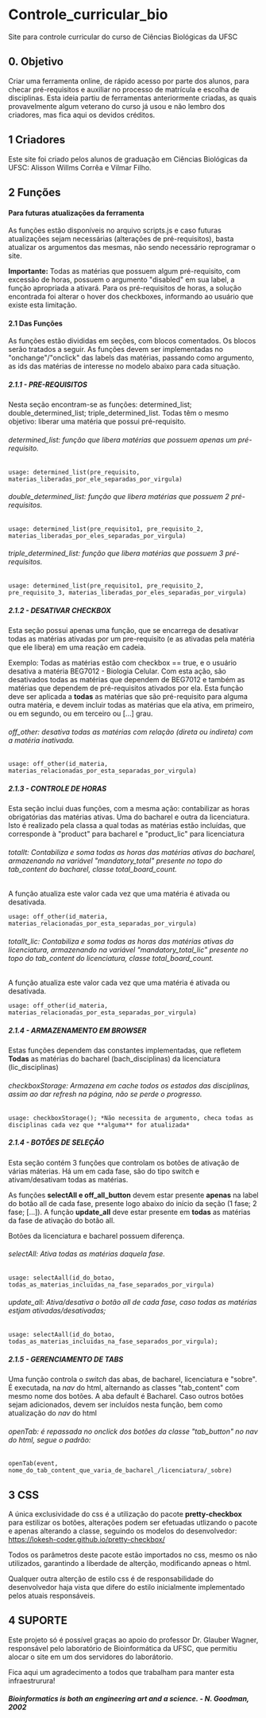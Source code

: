 # Controle_curricular_bio
Site para controle curricular do curso de Ciências Biológicas da UFSC

## 0. Objetivo

Criar uma ferramenta online, de rápido acesso por parte dos alunos, para checar pré-requisitos e auxiliar no processo de matrícula e escolha de disciplinas. Esta ideia partiu de ferramentas anteriormente criadas, as quais provavelmente algum veterano do curso já usou e não lembro dos criadores, mas fica aqui os devidos créditos.

## 1 Criadores

Este site foi criado pelos alunos de graduação em Ciências Biológicas da UFSC: Alisson Willms Corrêa e Vilmar Filho.


## 2 Funções
#### Para futuras atualizações da ferramenta

As funções estão disponíveis no arquivo scripts.js e caso futuras atualizações sejam necessárias (alterações de pré-requisitos), basta atualizar os argumentos das mesmas, não sendo necessário reprogramar o site.

**Importante:** Todas as matérias que possuem algum pré-requisito, com excessão de horas, possuem o argumento "disabled" em sua label, a função apropriada a ativará. Para os pré-requisitos de horas, a solução encontrada foi alterar o hover dos checkboxes, informando ao usuário que existe esta limitação.


#### 2.1 Das Funções

As funções estão divididas em seções, com blocos comentados. Os blocos serão tratados a seguir. As funções devem ser implementadas no "onchange"/"onclick" das labels das matérias, passando como argumento, as ids das matérias de interesse no modelo abaixo para cada situação.

##### 2.1.1 - PRE-REQUISITOS

Nesta seção encontram-se as funções: determined_list; double_determined_list; triple_determined_list.
Todas têm o mesmo objetivo: liberar uma matéria que possui pré-requisito. 

###### determined_list: função que libera matérias que possuem apenas um pré-requisito.
	usage: determined_list(pre_requisito, materias_liberadas_por_ele_separadas_por_virgula) 
			
###### double_determined_list: função que libera matérias que possuem 2 pré-requisitos.
	usage: determined_list(pre_requisito1, pre_requisito_2, materias_liberadas_por_eles_separadas_por_virgula) 
			
###### triple_determined_list: função que libera matérias que possuem 3 pré-requisitos.
	usage: determined_list(pre_requisito1, pre_requisito_2, pre_requisito_3, materias_liberadas_por_eles_separadas_por_virgula) 
	
##### 2.1.2 - DESATIVAR CHECKBOX

Esta seção possui apenas uma função, que se encarrega de desativar todas as matérias ativadas por um pre-requisito (e as ativadas pela matéria que ele libera) em uma reação em cadeia. 

Exemplo: Todas as matérias estão com checkbox == true, e o usuário desativa a matéria BEG7012 - Biologia Celular. Com esta ação, são desativados todas as matérias que dependem de BEG7012 e também as matérias que dependem de pré-requisitos ativados por ela. Esta função deve ser aplicada a **todas** as matérias que são pré-requisito para alguma outra matéria, e devem incluir todas as matérias que ela ativa, em primeiro, ou em segundo, ou em terceiro ou [...] grau.

###### off_other: desativa todas as matérias com relação (direta ou indireta) com a matéria inativada.
	usage: off_other(id_materia, materias_relacionadas_por_esta_separadas_por_virgula) 
	
	
##### 2.1.3 - CONTROLE DE HORAS

Esta seção inclui duas funções, com a mesma ação: contabilizar as horas obrigatórias das matérias ativas. Uma do bacharel e outra da licenciatura. Isto é realizado pela classa a qual todas as matérias estão incluídas, que corresponde à "product" para bacharel e "product_lic" para licenciatura

###### totalIt: Contabiliza e soma todas as horas das matérias ativas do bacharel, armazenando na variável *"mandatory_total"* presente no topo do tab_content do bacharel, classe total_board_count.

A função atualiza este valor cada vez que uma matéria é ativada ou desativada.

	usage: off_other(id_materia, materias_relacionadas_por_esta_separadas_por_virgula) 
	
###### totalIt_lic: Contabiliza e soma todas as horas das matérias ativas da licenciatura, armazenando na variável *"mandatory_total_lic"* presente no topo do tab_content do licenciatura, classe total_board_count. 

A função atualiza este valor cada vez que uma matéria é ativada ou desativada.

	usage: off_other(id_materia, materias_relacionadas_por_esta_separadas_por_virgula) 
		
	
##### 2.1.4 - ARMAZENAMENTO EM BROWSER

Estas funções dependem das constantes implementadas, que refletem **Todas** as matérias do bacharel (bach_disciplinas) da licenciatura (lic_disciplinas)

###### checkboxStorage: Armazena em cache todos os estados das disciplinas, assim ao dar refresh na página, não se perde o progresso.
	usage: checkboxStorage(); *Não necessita de argumento, checa todas as disciplinas cada vez que **alguma** for atualizada*


##### 2.1.4 - BOTÕES DE SELEÇÃO

Esta seção contém 3 funções que controlam os botões de ativação de várias máterias. Há um em cada fase, são do tipo switch e ativam/desativam todas as matérias. 

As funções **selectAll e off_all_button** devem estar presente **apenas** na label do botão all de cada fase, presente logo abaixo do início da seção (1 fase; 2 fase; [...]). A função **update_all** deve estar presente em **todas** as matérias da fase de ativação do botão all. 

Botões da licenciatura e bacharel possuem diferença.

###### selectAll: Ativa todas as matérias daquela fase.
	usage: selectAall(id_do_botao, todas_as_materias_incluidas_na_fase_separados_por_virgula)

###### update_all: Ativa/desativa o botão all de cada fase, caso todas as matérias estjam ativadas/desativadas;
	usage: selectAall(id_do_botao, todas_as_materias_incluidas_na_fase_separados_por_virgula);

##### 2.1.5 - GERENCIAMENTO DE TABS

Uma função controla o *switch* das abas, de bacharel, licenciatura e "sobre". É executada, na *nav* do html, alternando as classes  "tab_content" com mesmo nome dos botões. A aba default é Bacharel. Caso outros botões sejam adicionados, devem ser incluídos nesta função, bem como atualização do *nav* do html

###### openTab: é repassada no onclick dos botões da classe "tab_button" no nav do html, segue o padrão:
	openTab(event, nome_do_tab_content_que_varia_de_bacharel_/licenciatura/_sobre)

## 3 CSS

A única exclusividade do css é a utilização do pacote **pretty-checkbox** para estilizar os botões, alterações podem ser efetuadas utlizando o pacote e apenas alterando a classe, seguindo os modelos do desenvolvedor: 
https://lokesh-coder.github.io/pretty-checkbox/

Todos os parâmetros deste pacote estão importados no css, mesmo os não utilizados, garantindo a liberdade de alterção, modificando apneas o html.

Qualquer outra alterção de estilo css é de responsabilidade do desenvolvedor haja vista que difere do estilo inicialmente implementado pelos atuais responsáveis.

## 4 SUPORTE

Este projeto só é possível graças ao apoio do professor Dr. Glauber Wagner, responsável pelo laboratório de Bioinformática da UFSC, que permitiu alocar o site em um dos servidores do laborátorio.

Fica aqui um agradecimento a todos que trabalham para manter esta infraestrurura!









##### Bioinformatics is both an engineering art and a science. - N. Goodman, 2002




